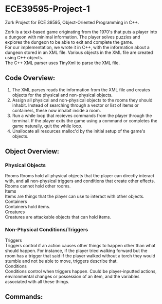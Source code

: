 # ECE39595-Project-1

Zork Project for ECE 39595, Object-Oriented Programming in C++. 

Zork is a text-based game originating from the 1970's that puts a player into a dungeon with minimal information. The player solves puzzles and explores the dungeon to be able to exit and complete the game.<br>
For our implementation, we wrote it in C++, with the information about a dungeon stored in an XML file. Various objects in the XML file are created using C++ objects. <br>
The C++ XML parser uses TinyXml to parse the XML file. <br>

## Code Overview:
1. The XML parses reads the information from the XML file and creates objects for the physical and non-physical objects. 
2. Assign all physical and non-physical objects to the rooms they should inhabit. Instead of searching through a vector or list of items or containers, these now inhabit inside a room. 
3. Run a while loop that recieves commands from the player through the terminal. If the player exits the game using a command or completes the game naturally, quit the while loop. 
4. Unallocate all resources malloc'd by the initial setup of the game's objects. 

## Object Overview:
### Physical Objects
Rooms
  Rooms hold all physical objects that the player can directly interact with, and all non-physical triggers and conditions that create other effects. Rooms cannot hold other rooms.<br>
Items<br>
  Items are things that the player can use to interact with other objects. <br>
Containers<br>
  Containers hold items. <br>
Creatures<br>
  Creatures are attackable objects that can hold items. <br>
### Non-Physical Conditions/Triggers
Triggers<br>
  Triggers control if an action causes other things to happen other than what should happen. For instance, if the player tried walking forward but the room has a trigger that said if the player walked without a torch they would stumble and not be able to move, triggers describe that. <br>
Conditions<br>
  Conditions control when triggers happen. Could be player-inputted actions, environmental changes or possession of an item, and the variables associated with all these things. <br>
## Commands:

